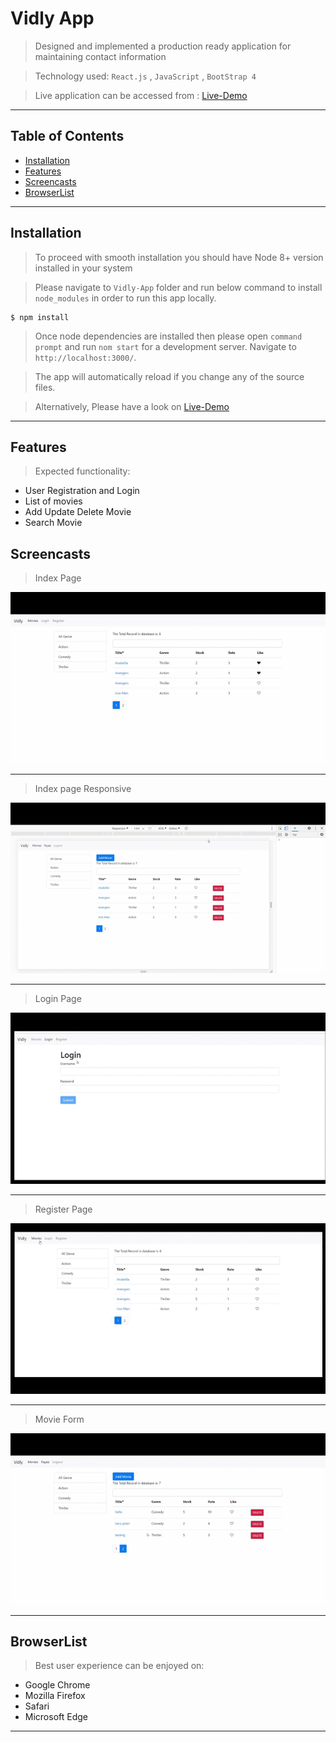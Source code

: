 # Vidly App

> Designed and implemented a production ready application for maintaining contact information

> Technology used: `React.js` , `JavaScript` , `BootStrap 4`

> Live application can be accessed from : [Live-Demo](https://vidly-16.herokuapp.com/)

---

## Table of Contents

- [Installation](#installation)
- [Features](#features)
- [Screencasts](#screencasts)
- [BrowserList](#browserlist)

---

## Installation

> To proceed with smooth installation you should have Node 8+ version installed in your system

> Please navigate to `Vidly-App` folder and run below command to install `node_modules` in order to run this app locally.

```shell
$ npm install
```

> Once node dependencies are installed then please open `command prompt` and run `nom start` for a development server.
> Navigate to `http://localhost:3000/`.

> The app will automatically reload if you change any of the source files.

> Alternatively, Please have a look on [Live-Demo](https://vidly-16.herokuapp.com/)

---

## Features

> Expected functionality:

- User Registration and Login
- List of movies
- Add Update Delete Movie
- Search Movie

## Screencasts

> Index Page

![Index](home.gif)

---

> Index page Responsive

![Index-Responsive](responsive.gif)

---

> Login Page

![Login](login.gif)

---

> Register Page

![Register](Register.gif)

---

> Movie Form

![add update delete Page](add-update-delete.gif)

---

## BrowserList

> Best user experience can be enjoyed on:

- Google Chrome
- Mozilla Firefox
- Safari
- Microsoft Edge

---
